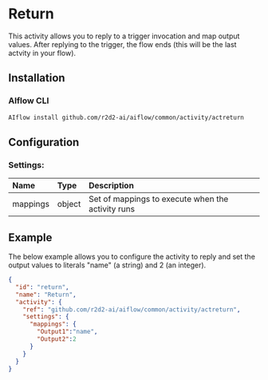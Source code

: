 <!--
title: Return
weight: 4602
-->

# Return
This activity allows you to reply to a trigger invocation and map output values. After replying to the trigger, the flow ends (this will be the last actvity in your flow).

## Installation

### AIflow CLI
```bash
AIflow install github.com/r2d2-ai/aiflow/common/activity/actreturn
```

## Configuration

### Settings:
| Name     | Type   | Description
|:---      | :---   | :---    
| mappings | object | Set of mappings to execute when the activity runs


## Example
The below example allows you to configure the activity to reply and set the output values to literals "name" (a string) and 2 (an integer).

```json
{
  "id": "return",
  "name": "Return",
  "activity": {
    "ref": "github.com/r2d2-ai/aiflow/common/activity/actreturn",
    "settings": {
      "mappings": {
        "Output1":"name",
        "Output2":2
      }
    }
  }
}
```